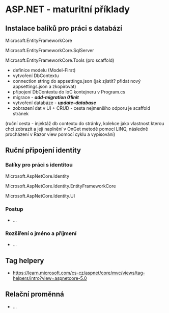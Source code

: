# ASP.NET - maturitní příklady
## Instalace balíků pro práci s databází
Microsoft.EntityFrameworkCore

Microsoft.EntityFrameworkCore.SqlServer

Microsoft.EntityFrameworkCore.Tools (pro scaffold)

* definice modelu (Model-First)
* vytvoření DbContextu
* connection string do appsettings.json (jak zjistit? přidat nový appsettings.json a zkopírovat)
* připojení DbContextu do IoC kontejneru v Program.cs
* migrace - ***add-migration 01init***
* vytvoření databáze - ***update-database***
* zobrazení dat v UI + CRUD - cesta nejmenšího odporu je scaffold stránek      

(ruční cesta - injektáž db contextu do stránky, kolekce jako vlastnost kterou chci zobrazit a její naplnění v OnGet metodě pomocí LINQ, následně procházení v Razor view pomocí cyklu a vypisování)

## Ruční připojení identity
### Balíky pro práci s identitou
Microsoft.AspNetCore.Identity

Microsoft.AspNetCore.Identity.EntityFrameworkCore

Microsoft.AspNetCore.Identity.UI

### Postup
* ...
### Rozšíření o jméno a příjmení
* ...

## Tag helpery
* https://learn.microsoft.com/cs-cz/aspnet/core/mvc/views/tag-helpers/intro?view=aspnetcore-5.0

## Relační proměnná
* ...